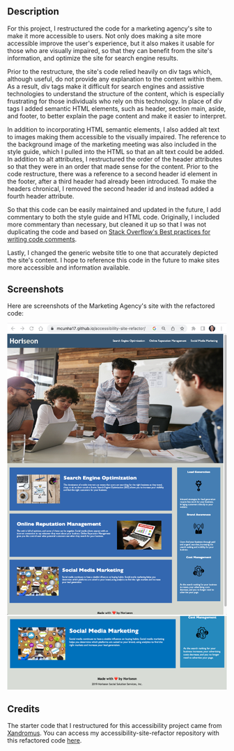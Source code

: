 # <Refactored-Code-for-Accessibility>

## Description
For this project, I restructured the code for a marketing agency's site to make it more accessible to users. Not only does making a site more accessible improve the user's experience, but it also makes it usable for those who are visually impaired, so that they can benefit from the site's information, and optimize the site for search engine results.

Prior to the restructure, the site's code relied heavily on div tags which, although useful, do not provide any explanation to the content within them. As a result, div tags make it difficult for search engines and assistive technologies to understand the structure of the content, which is especially frustrating for those individuals who rely on this technology. In place of div tags I added semantic HTML elements, such as header, section main, aside, and footer, to better explain the page content and make it easier to interpret.

In addition to incorporating HTML semantic elements, I also added alt text to images making them accessible to the visually impaired. The reference to the background image of the marketing meeting was also included in the style guide, which I pulled into the HTML so that an alt text could be added. In addition to alt attributes, I restructured the order of the header attributes so that they were in an order that made sense for the content. Prior to the code restructure, there was a reference to a second header id element in the footer, after a third header had already been introduced. To make the headers chronical, I removed the second header id and instead added a fourth header attribute.

So that this code can be easily maintained and updated in the future, I add commentary to both the style guide and HTML code. Originally, I included more commentary than necessary, but cleaned it up so that I was not duplicating the code and based on <a href="https://stackoverflow.blog/2021/12/23/best-practices-for-writing-code-comments/">Stack Overflow's Best practices for writing code comments<a>.

Lastly, I changed the generic website title to one that accurately depicted the site's content. I hope to reference this code in the future to make sites more accessible and information available.

## Screenshots
Here are screenshots of the Marketing Agency's site with the refactored code:

![Final refactored site](/assets/images/horiseon-refactored-site-final.jpg)
![Final refactored site, bottom](/assets/images/horiseon-site-screenshot-bottom.png)

## Credits
The starter code that I restructured for this accessibility project came from <a href="https://github.com/coding-boot-camp/urban-octo-telegram">Xandromus</a>. You can access my accessibility-site-refactor repository with this refactored code <a href="https://github.com/MCunha17/accessibility-site-refactor.git">here</a>.

